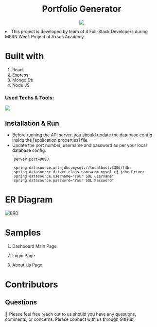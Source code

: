 <h1 align="center">Portfolio Generator</h1>

<p align="center">
 <img src="https://user-images.githubusercontent.com/110999043/210457945-9523ce47-645b-4566-9c33-e88d0ec94794.PNG"/>
<p align="center">

   
<li> This project is developed by team of 4 Full-Stack Developers during MERN Week Project at Axsos Academy.


 
# Built with
1. React
2. Express
3. Mongo Db
4. Node JS

 


### Used Techs & Tools:
<!-- language -->

[![](https://skillicons.dev/icons?i=react,express,mongo,js,git,github)]()


## Installation & Run

* Before running the API server, you should update the database config inside the [application.properties] file. 
* Update the port number, username and password as per your local database config.

```
    server.port=8080

    spring.datasource.url=jdbc:mysql://localhost:3306/fdb;
    spring.datasource.driver-class-name=com.mysql.cj.jdbc.Driver
    spring.datasource.username="Your SQL username"
    spring.datasource.password="Your SQL Password"

```
 
 # ER Diagram
![ERD](https://user-images.githubusercontent.com/110999043/210460528-db321ead-0046-4121-a061-4ce78e9ff6d5.png)

 
 
 # Samples
 
 1. Dashboard Main Page 


 
 2. Login Page 
 

 
 4. About Us Page
 
 


 
 # Contributors



## Questions

🔧 Please feel free reach out to us should you have any questions, comments, or concerns. Please connect with us through GitHub.<br />
